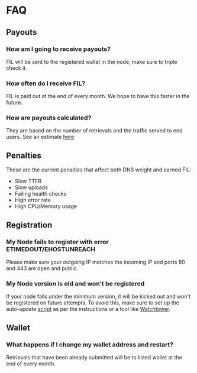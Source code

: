 # FAQ

## Payouts

### How am I going to receive payouts?

FIL will be sent to the registered wallet in the node, make sure to triple check it.

### How often do I receive FIL?

FIL is paid out at the end of every month. We hope to have this faster in the future.

### How are payouts calculated?

They are based on the number of retrievals and the traffic served to end users. See an estimate [here](https://strn.network/#calculateyourearnings)

## Penalties

These are the current penalties that affect both DNS weight and earned FIL:
- Slow TTFB
- Slow uploads
- Failing health checks
- High error rate
- High CPU/Memory usage

## Registration

### My Node fails to register with error ETIMEDOUT/EHOSTUNREACH

Please make sure your outgoing IP matches the incoming IP and ports 80 and 443 are open and public.

### My Node version is old and won't be registered

If your node falls under the minimum version, it will be kicked out and won't be registered on future attempts.
To avoid this, make sure to set up the auto-update [script](https://github.com/filecoin-saturn/L1-node/blob/main/update.sh)
as per the instructions or a tool like [Watchtower](https://containrrr.dev/watchtower/).

## Wallet

### What happens if I change my wallet address and restart?

Retrievals that have been already submitted will be to listed wallet at the end of every month.
